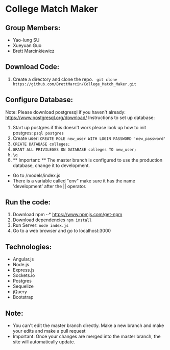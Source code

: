 # College Match Maker

## Group Members:
* Yao-lung SU
* Xueyuan Guo
* Brett Marcinkiewicz

## Download Code:
1. Create a directory and clone the repo.
``` git clone  https://github.com/BrettMarcin/College_Match_Maker.git```

## Configure Database:
Note: Please download postgresql if you haven't already: https://www.postgresql.org/download/
Instructions to set up database:
1. Start up postgres if this doesn't work please look up how to init postgres: ``` psql postgres ```
2. Create user: ``` CREATE ROLE new_user WITH LOGIN PASSWORD 'new_password' ```
3. ``` CREATE DATABASE colleges; ```
4. ``` GRANT ALL PRIVILEGES ON DATABASE colleges TO new_user; ```
5. ``` \q ```
6. ** Important: ** The master branch is configured to use the production database, change it to development.
  - Go to /models/index.js
  - There is a variable called "env" make sure it has the name 'development' after the || operator.

## Run the code:
1. Download npm
⋅⋅* https://www.npmjs.com/get-npm
2. Download dependencies ``` npm install ```
3. Run Server: ``` node index.js ```
4. Go to a web browser and go to localhost:3000

## Technologies:
* Angular.js
* Node.js
* Express.js
* Sockets.io
* Postgres
* Sequelize
* jQuery
* Bootstrap

## Note:
* You can't edit the master branch directly. Make a new branch and make your edits and make a pull request
* Important: Once your changes are merged into the master branch, the site will automatically update.
